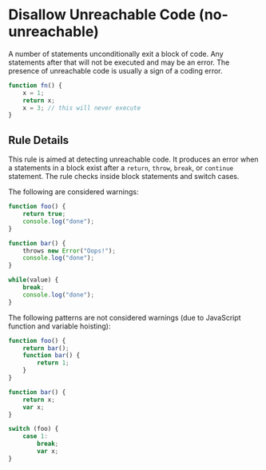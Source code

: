 # Disallow Unreachable Code (no-unreachable)

A number of statements unconditionally exit a block of code. Any statements after that will not be executed and may be an error. The presence of unreachable code is usually a sign of a coding error.

```js
function fn() {
    x = 1;
    return x;
    x = 3; // this will never execute
}
```

## Rule Details

This rule is aimed at detecting unreachable code. It produces an error when a statements in a block exist after a `return`, `throw`, `break`, or `continue` statement. The rule checks inside block statements and switch cases.

The following are considered warnings:

```js
function foo() {
	return true;
	console.log("done");
}

function bar() {
	throws new Error("Oops!");
	console.log("done");
}

while(value) {
	break;
	console.log("done");
}
```

The following patterns are not considered warnings (due to JavaScript function and variable hoisting):

```js
function foo() {
	return bar();
	function bar() {
	    return 1;
	}
}

function bar() {
	return x;
	var x;
}

switch (foo) {
    case 1:
        break;
        var x;
}
```
